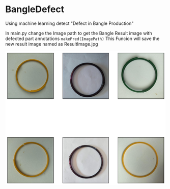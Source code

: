 # BangleDefect
Using machine learning detect "Defect in Bangle Production"

In main.py change the Image path to get the Bangle Result image with defected part annotations
`makePred(ImagePath)`  This Funcion will save the new result image named as ResultImage.jpg

![image](https://github.com/sandeshkharat87/BangleDefect/blob/main/original.png)
